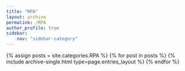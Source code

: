```yaml
---
title: "RPA"
layout: archive
permalink: /RPA
author_profile: true
sidebar:
    nav: "sidebar-category"
---
```



{% assign posts = site.categories.RPA %}
{% for post in posts %} {% include archive-single.html type=page.entries_layout %} {% endfor %}
